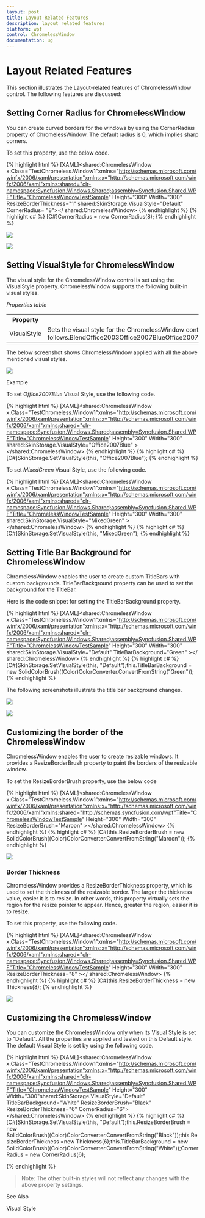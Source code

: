 ```yaml
---
layout: post
title: Layout-Related-Features
description: layout related features
platform: wpf
control: ChromelessWindow
documentation: ug
---
```


# Layout Related Features

This section illustrates the Layout-related features of ChromelessWindow control. The following features are discussed:

## Setting Corner Radius for ChromelessWindow

You can create curved borders for the windows by using the CornerRadius property of ChromelessWindow. The default radius is 0, which implies sharp corners.

To set this property, use the below code.


{% highlight html %}
[XAML]<shared:ChromelessWindow x:Class="TestChromeless.Window1"xmlns="http://schemas.microsoft.com/winfx/2006/xaml/presentation"xmlns:x="http://schemas.microsoft.com/winfx/2006/xaml"xmlns:shared="clr-namespace:Syncfusion.Windows.Shared;assembly=Syncfusion.Shared.WPF"Title="ChromelessWindowTestSample"  Height="300" Width="300" ResizeBorderThickness="1" shared:SkinStorage.VisualStyle="Default"  CornerRadius= "8"></ shared:ChromelessWindow>
{% endhighlight %}
{% highlight c# %}
[C#]CornerRadius = new CornerRadius(8);
{% endhighlight  %}


![](Layout-Related-Features_images/Layout-Related-Features_img1.jpeg)





![](Layout-Related-Features_images/Layout-Related-Features_img2.jpeg)



## Setting VisualStyle for ChromelessWindow

The visual style for the ChromelessWindow control is set using the VisualStyle property. ChromelessWindow supports the following built-in visual styles.  



_Properties table_

<table>
<tr>
<th>
Property</th><th>
Description</th></tr>
<tr>
<td>
VisualStyle</td><td>
Sets the visual style for the ChromelessWindow control. The options provided are as follows.BlendOffice2003Office2007BlueOffice2007BlackOffice2007SilverOffice2010BlueOffice2010BlackOffice2010SilverShinyBlueShinyRedSyncOrangeVS2010WMPClassicForestGreenCoolBlueLawnGreenOrangeRedChocolateYellowSpringGreenBrightGrayBlueWaveMixedGreenDefaultMetroTransparent</td></tr>
</table>


The below screenshot shows ChromelessWindow applied with all the above mentioned visual styles.

![](Layout-Related-Features_images/Layout-Related-Features_img3.png)





Example

To set _Office2007Blue_ Visual Style, use the following code.

{% highlight html %}
[XAML]<shared:ChromelessWindow x:Class="TestChromeless.Window1"xmlns="http://schemas.microsoft.com/winfx/2006/xaml/presentation"xmlns:x="http://schemas.microsoft.com/winfx/2006/xaml"xmlns:shared="clr-namespace:Syncfusion.Windows.Shared;assembly=Syncfusion.Shared.WPF"Title="ChromelessWindowTestSample"  Height="300" Width="300" shared:SkinStorage.VisualStyle="Office2007Blue" ></shared:ChromelessWindow>
{% endhighlight  %}
{% highlight c# %}
[C#]SkinStorage.SetVisualStyle(this, "Office2007Blue");
{% endhighlight  %}



To set _MixedGreen_ Visual Style, use the following code.



{% highlight html %}
[XAML]<shared:ChromelessWindow x:Class="TestChromeless.Window1"xmlns="http://schemas.microsoft.com/winfx/2006/xaml/presentation"xmlns:x="http://schemas.microsoft.com/winfx/2006/xaml"xmlns:shared="clr-namespace:Syncfusion.Windows.Shared;assembly=Syncfusion.Shared.WPF"Title="ChromelessWindowTestSample"  Height="300" Width="300" shared:SkinStorage.VisualStyle="MixedGreen" ></shared:ChromelessWindow>
{% endhighlight  %}
{% highlight c# %}
[C#]SkinStorage.SetVisualStyle(this, "MixedGreen");
{% endhighlight  %}





## Setting Title Bar Background for ChromelessWindow

ChromelessWindow enables the user to create custom TitleBars with custom backgrounds. TitleBarBackground property can be used to set the background for the TitleBar. 

Here is the code snippet for setting the TitleBarBackground property.

{% highlight html %}
[XAML]<shared:ChromelessWindow x:Class="TestChromeless.Window1"xmlns="http://schemas.microsoft.com/winfx/2006/xaml/presentation"xmlns:x="http://schemas.microsoft.com/winfx/2006/xaml"xmlns:shared="clr-namespace:Syncfusion.Windows.Shared;assembly=Syncfusion.Shared.WPF"Title="ChromelessWindowTestSample"  Height="300" Width="300" shared:SkinStorage.VisualStyle="Default"                 	TitleBarBackground="Green" ></ shared:ChromelessWindow></td></tr>
{% endhighlight %}
{% highlight c# %}
[C#]SkinStorage.SetVisualStyle(this, "Default");this.TitleBarBackground = new SolidColorBrush((Color)ColorConverter.ConvertFromString("Green"));
{% endhighlight  %}


The following screenshots illustrate the title bar background changes.

![](Layout-Related-Features_images/Layout-Related-Features_img4.jpeg)





![](Layout-Related-Features_images/Layout-Related-Features_img5.jpeg)





## Customizing the border of the ChromelessWindow

ChromelessWindow enables the user to create resizable windows. It provides a ResizeBorderBrush property to paint the borders of the resizable window. 

To set the ResizeBorderBrush property, use the below code

{% highlight html %}
[XAML]<shared:ChromelessWindow x:Class="TestChromeless.Window1"xmlns="http://schemas.microsoft.com/winfx/2006/xaml/presentation"xmlns:x="http://schemas.microsoft.com/winfx/2006/xaml"xmlns:shared="http://schemas.syncfusion.com/wpf"Title="ChromelessWindowTestSample" Height="300" Width="300" ResizeBorderBrush="Maroon" ></shared:ChromelessWindow>
{% endhighlight  %}
{% highlight c# %}
[C#]this.ResizeBorderBrush = new SolidColorBrush((Color)ColorConverter.ConvertFromString("Maroon"));
{% endhighlight %}



![](Layout-Related-Features_images/Layout-Related-Features_img6.jpeg)





### Border Thickness

ChromelessWindow provides a ResizeBorderThickness property, which is used to set the thickness of the resizable border. The larger the thickness value, easier it is to resize. In other words, this property virtually sets the region for the resize pointer to appear. Hence, greater the region, easier it is to resize.

To set this property, use the following code.

{% highlight html %}
[XAML]<shared:ChromelessWindow x:Class="TestChromeless.Window1"xmlns="http://schemas.microsoft.com/winfx/2006/xaml/presentation"xmlns:x="http://schemas.microsoft.com/winfx/2006/xaml"xmlns:shared="clr-namespace:Syncfusion.Windows.Shared;assembly=Syncfusion.Shared.WPF"Title="ChromelessWindowTestSample"  Height="300" Width="300" ResizeBorderThickness="8" ></ shared:ChromelessWindow>
{% endhighlight %}
{% highlight c# %}
[C#]this.ResizeBorderThickness = new Thickness(8);
{% endhighlight %}


![](Layout-Related-Features_images/Layout-Related-Features_img7.jpeg)





## Customizing the ChromelessWindow

You can customize the ChromelessWindow only when its Visual Style is set to "Default". All the properties are applied and tested on this Default style. The default Visual Style is set by using the following code.

{% highlight html %}
[XAML]<shared:ChromelessWindow x:Class="TestChromeless.Window1"xmlns="http://schemas.microsoft.com/winfx/2006/xaml/presentation"xmlns:x="http://schemas.microsoft.com/winfx/2006/xaml"xmlns:shared="clr-namespace:Syncfusion.Windows.Shared;assembly=Syncfusion.Shared.WPF"Title="ChromelessWindowTestSample" Height="300" Width="300"shared:SkinStorage.VisualStyle="Default" TitleBarBackground="White" ResizeBorderBrush="Black" ResizeBorderThickness="6" CornerRadius="6"></shared:ChromelessWindow>
{% endhighlight %}
{% highlight c# %}
[C#]SkinStorage.SetVisualStyle(this, "Default");this.ResizeBorderBrush = new SolidColorBrush((Color)ColorConverter.ConvertFromString("Black"));this.ResizeBorderThickness =new Thickness(6);this.TitleBarBackground = new SolidColorBrush((Color)ColorConverter.ConvertFromString("White"));CornerRadius = new CornerRadius(6);

{% endhighlight  %}

> Note: The other built-in styles will not reflect any changes with the above property settings. 



See Also

Visual Style

